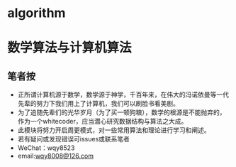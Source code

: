 # algorithm
# 数学算法与计算机算法
 ## 笔者按
 
 - 正所谓计算机源于数学，数学源于神学，千百年来，在伟大的冯诺依曼等一代先辈的努力下我们用上了计算机，我们可以刷脸书看美剧。
 - 为了追随先辈们的光华岁月（为了买一顿狗粮），数学的根源是不能抛弃的，作为一个whitecoder，应当潜心研究数据结构与算法之大成。
 - 此模块将努力开启周更模式，对一些常用算法和理论进行学习和阐述。
 - 若有疑问或发现错误可issues或联系笔者
 - WeChat：wqy8523
 - email:wqy8008@126.com

